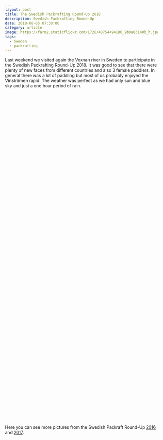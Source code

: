 ```yaml
---
layout: post
title: The Swedish Packrafting Round-Up 2018
description: Swedish Packrafting Round-Up
date: 2018-06-05 07:30:00
category: article
image: https://farm2.staticflickr.com/1726/40754494180_9b9a83140b_h.jpg
tags:
  - Sweden
  - packrafting
---
```

Last weekend we visited again the Voxnan river in Sweden to participate in the Swedish Packrafting Round-Up 2018. It was good to see that there were plenty of new faces from different countries and also 3 female paddlers. In general there was a lot of paddling but most of us probably enjoyed the Vinströmen rapid. The weather was perfect as we had only sun and blue sky and just a one hour period of rain.

<amp-img src="https://farm2.staticflickr.com/1726/40754494180_9b9a83140b_h.jpg" width="1600" height="1069" layout="responsive" alt="Swedish Packrafting Round-Up 2018"></amp-img>
<br>

<!--more-->

<amp-img src="https://farm2.staticflickr.com/1740/40754491370_3873865f99_h.jpg" width="1600" height="1069" layout="responsive" alt="Swedish Packrafting Round-Up 2018"></amp-img>

<br>
<amp-img src="https://farm2.staticflickr.com/1745/41661296815_e4d389181d_h.jpg" width="1600" height="1069" layout="responsive" alt="Swedish Packrafting Round-Up 2018"></amp-img>

<br>
<amp-img src="https://farm2.staticflickr.com/1752/41675404925_a5ebf50f32_k.jpg" width="1600" height="1069" layout="responsive" alt="Swedish Packrafting Round-Up 2018"></amp-img>


<br>
<amp-img src="https://farm2.staticflickr.com/1751/42562629711_0182ff141e_h.jpg" width="1600" height="1069" layout="responsive" alt="Swedish Packrafting Round-Up 2018"></amp-img>

<br>
<amp-img src="https://farm2.staticflickr.com/1737/42510779632_ba7383375b_h.jpg" width="1600" height="1069" layout="responsive" alt="Swedish Packrafting Round-Up 2018"></amp-img>

<br>
<amp-img src="https://farm2.staticflickr.com/1737/41661300035_1b189ed8f8_h.jpg" width="1600" height="1069" layout="responsive" alt="Swedish Packrafting Round-Up 2018"></amp-img>

<br>
<amp-img src="https://farm2.staticflickr.com/1754/41661299695_9db83183c0_h.jpg" width="1600" height="1069" layout="responsive" alt="Swedish Packrafting Round-Up 2018"></amp-img>

<br>
<amp-img src="https://farm2.staticflickr.com/1759/40754492920_2bdfbb3473_h.jpg" width="1600" height="1069" layout="responsive" alt="Swedish Packrafting Round-Up 2018"></amp-img>
<br>

<amp-img src="https://farm2.staticflickr.com/1755/41661299245_32bef4c5d9_h.jpg" width="1600" height="1069" layout="responsive" alt="Swedish Packrafting Round-Up 2018"></amp-img>

<br>
<amp-img src="https://farm2.staticflickr.com/1730/41661298895_45f4deb413_h.jpg" width="1600" height="1069" layout="responsive" alt="Swedish Packrafting Round-Up 2018"></amp-img>

<br>
<amp-img src="https://farm2.staticflickr.com/1742/40754492360_0fd490e20f_h.jpg" width="1600" height="1069" layout="responsive" alt="Swedish Packrafting Round-Up 2018"></amp-img>

<br>
<amp-img src="https://farm2.staticflickr.com/1734/40754492180_29c943b870_h.jpg" width="1600" height="1069" layout="responsive" alt="Swedish Packrafting Round-Up 2018"></amp-img>

<br>
<amp-img src="https://farm2.staticflickr.com/1725/41661298255_30df026ab3_h.jpg" width="1600" height="1069" layout="responsive" alt="Swedish Packrafting Round-Up 2018"></amp-img>

<br>
<amp-img src="https://farm2.staticflickr.com/1754/40754492040_4688737e28_h.jpg" width="1600" height="1069" layout="responsive" alt="Swedish Packrafting Round-Up 2018"></amp-img>
<br>

<amp-img src="https://farm2.staticflickr.com/1727/42562667991_a58556a4e3_h.jpg" width="1600" height="1069" layout="responsive" alt="Swedish Packrafting Round-Up 2018"></amp-img>
<br>


<amp-img src="https://farm2.staticflickr.com/1722/42510804552_517359980f_h.jpg" width="1600" height="1069" layout="responsive" alt="Swedish Packrafting Round-Up 2018"></amp-img>
<br>



<amp-img src="https://farm2.staticflickr.com/1722/40754520340_e241c98e52_h.jpg" width="1600" height="1069" layout="responsive" alt="Swedish Packrafting Round-Up 2018"></amp-img>
<br>





<amp-img src="https://farm2.staticflickr.com/1755/41661329895_44c0f17583_h.jpg" width="1600" height="1069" layout="responsive" alt="Swedish Packrafting Round-Up 2018"></amp-img>
<br>




<amp-img src="https://farm2.staticflickr.com/1746/40754509610_25366a1203_h.jpg" width="1600" height="1069" layout="responsive" alt="Swedish Packrafting Round-Up 2018"></amp-img>
<br>





<amp-img src="https://farm2.staticflickr.com/1756/41661321925_3f02f12dd1_h.jpg" width="1600" height="1069" layout="responsive" alt="Swedish Packrafting Round-Up 2018"></amp-img>
<br>




<amp-img src="https://farm2.staticflickr.com/1726/42562643941_a861ae79e7_h.jpg" width="1600" height="1069" layout="responsive" alt="Swedish Packrafting Round-Up 2018"></amp-img>
<br>



<amp-img src="https://farm2.staticflickr.com/1725/42562642311_d556f87aa2_h.jpg" width="1600" height="1069" layout="responsive" alt="Swedish Packrafting Round-Up 2018"></amp-img>
<br>



<amp-img src="https://farm2.staticflickr.com/1723/42562641931_3b7e275de2_h.jpg" width="1600" height="1069" layout="responsive" alt="Swedish Packrafting Round-Up 2018"></amp-img>
<br>




<amp-img src="https://farm2.staticflickr.com/1741/28689060188_6607900c11_h.jpg" width="1600" height="1069" layout="responsive" alt="Swedish Packrafting Round-Up 2018"></amp-img>
<br>






<amp-img src="https://farm2.staticflickr.com/1721/42562640921_87a364375c_h.jpg" width="1600" height="1069" layout="responsive" alt="Swedish Packrafting Round-Up 2018"></amp-img>
<br>


<amp-img src="https://farm2.staticflickr.com/1728/42562640591_0ea7b86fdf_h.jpg" width="1600" height="1069" layout="responsive" alt="Swedish Packrafting Round-Up 2018"></amp-img>
<br>


<amp-img src="https://farm2.staticflickr.com/1726/28689059148_120d997960_h.jpg" width="1600" height="1069" layout="responsive" alt="Swedish Packrafting Round-Up 2018"></amp-img>
<br>




<amp-img src="https://farm2.staticflickr.com/1726/28689058738_e8e60286fa_h.jpg" width="1600" height="1069" layout="responsive" alt="Swedish Packrafting Round-Up 2018"></amp-img>
<br>



<amp-img src="https://farm2.staticflickr.com/1727/42562638641_ebb155646b_h.jpg" width="1600" height="1069" layout="responsive" alt="Swedish Packrafting Round-Up 2018"></amp-img>
<br>



<amp-img src="https://farm2.staticflickr.com/1745/42562639081_5d2e241d9d_h.jpg" width="1600" height="1069" layout="responsive" alt="Swedish Packrafting Round-Up 2018"></amp-img>
<br>




<amp-img src="https://farm2.staticflickr.com/1758/42562638011_5c7dc0313a_h.jpg" width="1600" height="1069" layout="responsive" alt="Swedish Packrafting Round-Up 2018"></amp-img>
<br>



<amp-img src="https://farm2.staticflickr.com/1726/41840562074_41886ec56f_h.jpg" width="1600" height="1069" layout="responsive" alt="Swedish Packrafting Round-Up 2018"></amp-img>
<br>


<amp-img src="https://farm2.staticflickr.com/1732/42562637241_3d46bf2c1b_h.jpg" width="1600" height="1069" layout="responsive" alt="Swedish Packrafting Round-Up 2018"></amp-img>
<br>


<amp-img src="https://farm2.staticflickr.com/1760/41840561724_7f5d376ba0_h.jpg" width="1600" height="1069" layout="responsive" alt="Swedish Packrafting Round-Up 2018"></amp-img>
<br>


<amp-img src="https://farm2.staticflickr.com/1738/41840561454_a240bc0cc1_h.jpg" width="1600" height="1069" layout="responsive" alt="Swedish Packrafting Round-Up 2018"></amp-img>
<br>




<amp-img src="https://farm2.staticflickr.com/1726/40754491690_778c1eba48_h.jpg" width="1600" height="1069" layout="responsive" alt="Swedish Packrafting Round-Up 2018"></amp-img>

<br>
<amp-img src="https://farm2.staticflickr.com/1732/28689046418_e9f8751b2d_h.jpg" width="1600" height="1069" layout="responsive" alt="Swedish Packrafting Round-Up 2018"></amp-img>
<br>

<amp-img src="https://farm2.staticflickr.com/1759/41661296465_ea6bdf2960_h.jpg" width="1600" height="1069" layout="responsive" alt="Swedish Packrafting Round-Up 2018"></amp-img>
<br>

<amp-img src="https://farm2.staticflickr.com/1722/28689045958_e80aff368e_h.jpg" width="1600" height="1069" layout="responsive" alt="Swedish Packrafting Round-Up 2018"></amp-img>
<br>

<amp-img src="https://farm2.staticflickr.com/1730/28689045348_e6d5f2114d_h.jpg" width="1600" height="1069" layout="responsive" alt="Swedish Packrafting Round-Up 2018"></amp-img>
<br>

Here you can see more pictures from the Swedish Packraft Round-Up [2016](http://www.hikeventures.com/Swedish-Packrafting-Round-Up-2016/) and [2017](http://www.hikeventures.com/swedish-packrafting-round-up-2017/).
